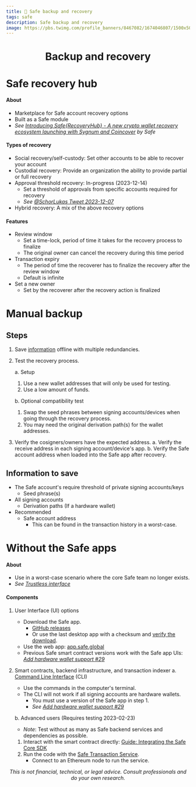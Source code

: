 ```yaml
---
title: 🔰 Safe backup and recovery
tags: safe
description: Safe backup and recovery
image: https://pbs.twimg.com/profile_banners/8467082/1674046807/1500x500
---
```


<h1 style="text-align: center;">Backup and recovery</h1>

# Safe recovery hub

#### About

- Marketplace for Safe account recovery options
- Built as a Safe module
- *See [Introducing Safe{RecoveryHub} - A new crypto wallet recovery ecosystem launching with Sygnum and Coincover](https://safe.mirror.xyz/WxKSxD9J1bRI-SDOuDvAAIezwVrvWWkpuwuzcLDPSmk) by Safe*

#### Types of recovery

- Social recovery/self-custody: Set other accounts to be able to recover your account
- Custodial recovery: Provide an organization the ability to provide partial or full recovery
- Approval threshold recovery: In-progress (2023-12-14)
    - Set a threshold of approvals from specific accounts required for recovery
    - *See [@SchorLukas Tweet 2023-12-07](https://twitter.com/SchorLukas/status/1732724892997472320)*
- Hybrid recovery: A mix of the above recovery options

#### Features

- Review window
    - Set a time-lock, period of time it takes for the recovery process to finalize
    - The original owner can cancel the recovery during this time period
- Transaction expiry
    - The period of time the recoverer has to finalize the recovery after the review window
    - Default is infinite
- Set a new owner
    - Set by the recoverer after the recovery action is finalized

# Manual backup

## Steps

1. Save [information](#Information-to-save) offline with multiple redundancies.
2. Test the recovery process.
 
    a. Setup
    1. Use a new wallet addresses that will only be used for testing.
    2. Use a low amount of funds.
    
    b. Optional compatibility test
    1. Swap the seed phrases between signing accounts/devices when going through the recovery process.
    2. You may need the original derivation path(s) for the wallet addresses.
3. Verify the cosigners/owners have the expected address.
    a. Verify the receive address in each signing account/device's app.
    b. Verify the Safe account address when loaded into the Safe app after recovery.

## Information to save

- The Safe account's require threshold of private signing accounts/keys
    - Seed phrase(s)
- All signing accounts
    - Derivation paths (If a hardware wallet)
- Recommended
    - Safe account address
        - This can be found in the transaction history in a worst-case.

# Without the Safe apps

#### About

- Use in a worst-case scenario where the core Safe team no longer exists.
- *See [Trustless interface](https://help.safe.global/en/articles/3940868-trustless-interface)*

#### Components

1. User Interface (UI) options
    - Download the Safe app.
        - [GitHub releases](https://github.com/safe-global/safe-react/releases)
        - Or use the last desktop app with a checksum and [verify the download](https://help.safe.global/en/articles/4062072-verifying-the-desktop-app-authenticity).
    - Use the web app: [app.safe.global](https://app.safe.global)
    - Previous Safe smart contract versions work with the Safe app UIs: *[Add hardware wallet support #29](https://github.com/5afe/safe-cli/issues/29#issuecomment-838723509)*

2. Smart contracts, backend infrastructure, and transaction indexer
    a. [Command Line Interface](https://github.com/5afe/safe-cli#safe-cli) (CLI)
    - Use the commands in the computer's terminal.
    - The CLI will not work if all signing accounts are hardware wallets.
        - You must use a version of the Safe app in step 1.
        - *See [Add hardware wallet support #29](https://github.com/5afe/safe-cli/issues/29)*
    
    b. Advanced users (Requires testing 2023-02-23)
    - *Note*: Test without as many as Safe backend services and dependencies as possible.
    1. Interact with the smart contract directly: [Guide: Integrating the Safe Core SDK](https://github.com/safe-global/safe-core-sdk/blob/main/guides/integrating-the-safe-core-sdk.md)
    2. Run the code with the [Safe Transaction Service](https://github.com/safe-global/safe-transaction-service#safe-transaction-service).
        - Connect to an Ethereum node to run the service.

<p style="text-align: center; font-style: italic">This is not financial, technical, or legal advice. Consult professionals and do your own research.</p>

<style>
    .markdown-body h1 {
        font-weight: 700;
        font-size: 3.4rem;
    }
    .markdown-body {
        font-size: 1.8rem;
    }
    .markdown-body a:link {
        color: #3C8974
    }
    .markdown-body a:hover {
        color: #225347 
    }
    .markdown-body a:active {
        color: #225347
    }
</style>
